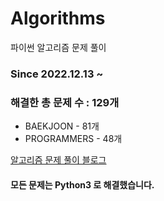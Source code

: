 # Algorithms
파이썬 알고리즘 문제 풀이
### Since 2022.12.13 ~
### 해결한 총 문제 수 : 129개
- BAEKJOON - 81개
- PROGRAMMERS - 48개

[알고리즘 문제 풀이 블로그](https://monzheld.tistory.com/category/%E2%8C%A8%EF%B8%8F%20Algorithms)
#### 모든 문제는 Python3 로 해결했습니다.
